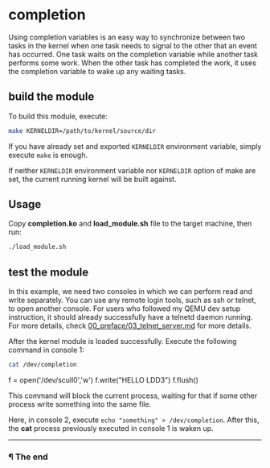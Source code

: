 # completion

Using completion variables is an easy way to synchronize between two tasks in
the kernel when one task needs to signal to the other that an event has
occurred. One task waits on the completion variable while another task performs
some work. When the other task has completed the work, it uses the completion
variable to wake up any waiting tasks.

## build the module

To build this module, execute:

```bash
make KERNELDIR=/path/to/kernel/source/dir
```

If you have already set and exported `KERNELDIR` environment variable, simply
execute `make` is enough.

If neither `KERNELDIR` environment variable nor `KERNELDIR` option of make
are set, the current running kernel will be built against.

## Usage

Copy **completion.ko** and **load_module.sh** file to the target machine,
then run:

```bash
./load_module.sh
```

## test the module

In this example, we need two consoles in which we can perform read and write
separately. You can use any remote login tools, such as ssh or telnet, to open
another console. For users who followed my QEMU dev setup instruction, it
should already successfully have a telnetd daemon running. For more details,
check [00_preface/03_telnet_server.md](../00_preface/03_telnet_server.md) for
more details.

After the kernel module is loaded successfully. Execute the following command
in console 1:

```bash
cat /dev/completion
```

f = open('/dev/scull0','w')
f.write("HELLO LDD3")
f.flush()

This command will block the current process, waiting for that if some other
process write something into the same file.

Here, in console 2, execute `echo "something" > /dev/completion`. After this,
the **cat** process previously executed in console 1 is waken up.

---

### ¶ The end

